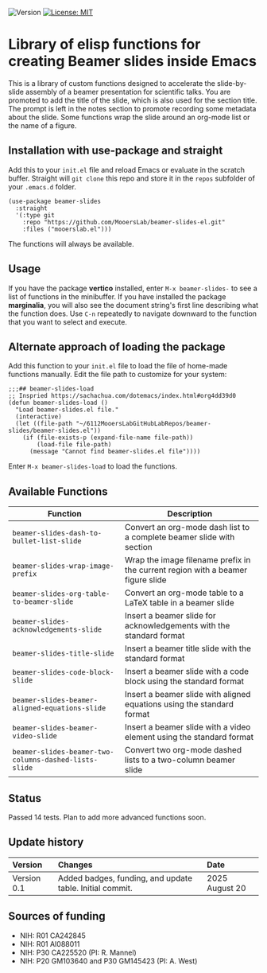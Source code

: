 ![Version](https://img.shields.io/static/v1?label=beamer-slides-el&message=0.1&color=brightcolor)
[![License: MIT](https://img.shields.io/badge/License-MIT-blue.svg)](https://opensource.org/licenses/MIT)
# Library of elisp functions for creating Beamer slides inside Emacs

This is a library of custom functions designed to accelerate the slide-by-slide assembly of a beamer presentation for scientific talks.
You are promoted to add the title of the slide, which is also used for the section title.
The prompt is left in the notes section to promote recording some metadata about the slide.
Some functions wrap the slide around an org-mode list or the name of a figure.

## Installation with use-package and straight
Add this to your `init.el` file and reload Emacs or evaluate in the scratch buffer.
Straight will `git clone` this repo and store it in the `repos` subfolder of your `.emacs.d` folder.
```elisp
(use-package beamer-slides
  :straight
  '(:type git
    :repo "https://github.com/MooersLab/beamer-slides-el.git"
    :files ("mooerslab.el")))
```
The functions will always be available.

## Usage
If you have the package **vertico** installed, enter `M-x beamer-slides-` to see a list of functions in the minibuffer.
If you have installed the package **marginalia**, you will also see the document string's first line describing what the function does.
Use `C-n` repeatedly to navigate downward to the function that you want to select and execute.

## Alternate approach of loading the package
Add this function to your `init.el` file to load the file of home-made functions manually.
Edit the file path to customize for your system:
```elisp
;;;## beamer-slides-load
;; Inspried https://sachachua.com/dotemacs/index.html#org4dd39d0
(defun beamer-slides-load ()
  "Load beamer-slides.el file."
  (interactive)
  (let ((file-path "~/6112MooersLabGitHubLabRepos/beamer-slides/beamer-slides.el"))
    (if (file-exists-p (expand-file-name file-path))
        (load-file file-path)
      (message "Cannot find beamer-slides.el file"))))
```
Enter `M-x beamer-slides-load` to load the functions.

## Available Functions

| Function | Description |
|----------|-------------|
| `beamer-slides-dash-to-bullet-list-slide` | Convert an org-mode dash list to a complete beamer slide with section |
| `beamer-slides-wrap-image-prefix` | Wrap the image filename prefix in the current region with a beamer figure slide |
| `beamer-slides-org-table-to-beamer-slide` | Convert an org-mode table to a LaTeX table in a beamer slide |
| `beamer-slides-acknowledgements-slide` | Insert a beamer slide for acknowledgements with the standard format |
| `beamer-slides-title-slide` | Insert a beamer title slide with the standard format |
| `beamer-slides-code-block-slide` | Insert a beamer slide with a code block using the standard format |
| `beamer-slides-beamer-aligned-equations-slide` | Insert a beamer slide with aligned equations using the standard format |
| `beamer-slides-beamer-video-slide` | Insert a beamer slide with a video element using the standard format |
| `beamer-slides-beamer-two-columns-dashed-lists-slide` | Convert two org-mode dashed lists to a two-column beamer slide |

## Status
Passed 14 tests. Plan to add more advanced functions soon.
## Update history
|Version      | Changes                                                                                                                                  | Date                |
|:------------|:-----------------------------------------------------------------------------------------------------------------------------------------|:--------------------|
| Version 0.1 |   Added badges, funding, and update table. Initial commit.                                                                              | 2025 August 20   |
## Sources of funding
- NIH: R01 CA242845
- NIH: R01 AI088011
- NIH: P30 CA225520 (PI: R. Mannel)
- NIH: P20 GM103640 and P30 GM145423 (PI: A. West)



